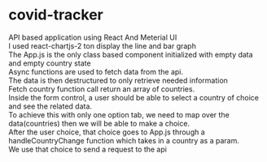 # covid-tracker
API based application using React And Meterial UI<br/>
I used react-chartjs-2 ton display the line and bar graph<br/>
The App.js is the only class based component initialized with empty data and empty country state<br/>
Async functions are used to fetch data from the api.<br/>
The data is then destructured to only retrieve needed information<br/>
Fetch country function call return an array of countries. <br/>
Inside the form control, a user should be able to select a country of choice and see the related data.<br/>
To achieve this with only one option tab, we need to map over the data(countries) then we will be able to make a choice. <br/>
After the user choice, that choice goes to App.js through a handleCountryChange function which takes in a country as a param. <br/>
We use that choice to send a request to the api
